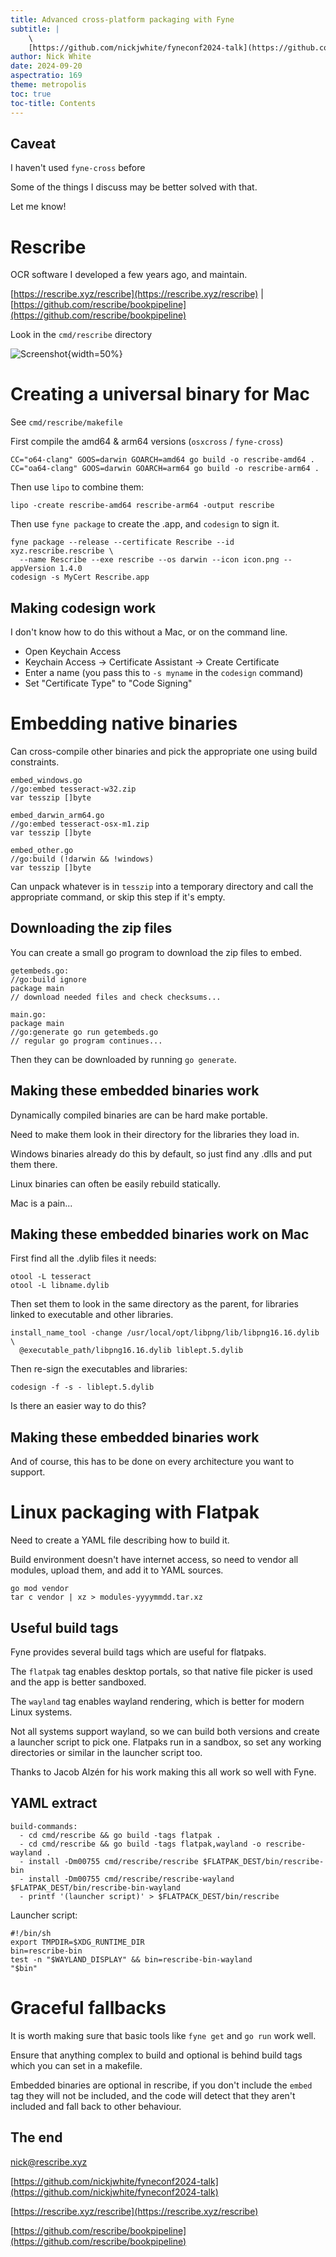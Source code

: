 ```yaml
---
title: Advanced cross-platform packaging with Fyne
subtitle: |
    \
    [https://github.com/nickjwhite/fyneconf2024-talk](https://github.com/nickjwhite/fyneconf2024-talk)
author: Nick White
date: 2024-09-20
aspectratio: 169
theme: metropolis
toc: true
toc-title: Contents
---
```


## Caveat

I haven't used `fyne-cross` before

Some of the things I discuss may be better solved with that.

Let me know!

# Rescribe

OCR software I developed a few years ago, and maintain.

[https://rescribe.xyz/rescribe](https://rescribe.xyz/rescribe) | [https://github.com/rescribe/bookpipeline](https://github.com/rescribe/bookpipeline)

Look in the `cmd/rescribe` directory

![Screenshot](screenshot.png){width=50%}

# Creating a universal binary for Mac

See `cmd/rescribe/makefile`

First compile the amd64 & arm64 versions (`osxcross` / `fyne-cross`)

	CC="o64-clang" GOOS=darwin GOARCH=amd64 go build -o rescribe-amd64 .
	CC="oa64-clang" GOOS=darwin GOARCH=arm64 go build -o rescribe-arm64 .

Then use `lipo` to combine them:

	lipo -create rescribe-amd64 rescribe-arm64 -output rescribe

Then use `fyne package` to create the .app, and `codesign` to sign it.

	fyne package --release --certificate Rescribe --id xyz.rescribe.rescribe \
	  --name Rescribe --exe rescribe --os darwin --icon icon.png --appVersion 1.4.0
	codesign -s MyCert Rescribe.app

## Making codesign work

I don't know how to do this without a Mac, or on the command line.

- Open Keychain Access
- Keychain Access -> Certificate Assistant -> Create Certificate
- Enter a name (you pass this to `-s myname` in the `codesign` command)
- Set "Certificate Type" to "Code Signing"

# Embedding native binaries

Can cross-compile other binaries and pick the appropriate one using build constraints.

	embed_windows.go
	//go:embed tesseract-w32.zip
	var tesszip []byte

	embed_darwin_arm64.go
	//go:embed tesseract-osx-m1.zip
	var tesszip []byte

	embed_other.go
	//go:build (!darwin && !windows)
	var tesszip []byte

Can unpack whatever is in `tesszip` into a temporary directory and call the appropriate command, or skip this step if it's empty.

## Downloading the zip files

You can create a small go program to download the zip files to embed.

	getembeds.go:
	//go:build ignore
	package main
	// download needed files and check checksums...

	main.go:
	package main
	//go:generate go run getembeds.go
	// regular go program continues...

Then they can be downloaded by running `go generate`.

## Making these embedded binaries work

Dynamically compiled binaries are can be hard make portable.

Need to make them look in their directory for the libraries they load in.

Windows binaries already do this by default, so just find any .dlls and put them there.

Linux binaries can often be easily rebuild statically.

Mac is a pain...

## Making these embedded binaries work on Mac

First find all the .dylib files it needs:

	otool -L tesseract
	otool -L libname.dylib

Then set them to look in the same directory as the parent, for libraries linked to executable and other libraries.

	install_name_tool -change /usr/local/opt/libpng/lib/libpng16.16.dylib \
	  @executable_path/libpng16.16.dylib liblept.5.dylib

Then re-sign the executables and libraries:

	codesign -f -s - liblept.5.dylib

Is there an easier way to do this?

## Making these embedded binaries work

And of course, this has to be done on every architecture you want to support.

# Linux packaging with Flatpak

Need to create a YAML file describing how to build it.

Build environment doesn't have internet access, so need to vendor all modules, upload them, and add it to YAML sources.

	go mod vendor
	tar c vendor | xz > modules-yyyymmdd.tar.xz

## Useful build tags

Fyne provides several build tags which are useful for flatpaks.

The `flatpak` tag enables desktop portals, so that native file picker is used and the app is better sandboxed.

The `wayland` tag enables wayland rendering, which is better for modern Linux systems.

Not all systems support wayland, so we can build both versions and create a launcher script to pick one. Flatpaks run in a sandbox, so set any working directories or similar in the launcher script too.

Thanks to Jacob Alzén for his work making this all work so well with Fyne.

## YAML extract

	build-commands:
	  - cd cmd/rescribe && go build -tags flatpak .
	  - cd cmd/rescribe && go build -tags flatpak,wayland -o rescribe-wayland .
	  - install -Dm00755 cmd/rescribe/rescribe $FLATPAK_DEST/bin/rescribe-bin
	  - install -Dm00755 cmd/rescribe/rescribe-wayland $FLATPAK_DEST/bin/rescribe-bin-wayland
	  - printf '(launcher script)' > $FLATPACK_DEST/bin/rescribe

Launcher script:

	#!/bin/sh
	export TMPDIR=$XDG_RUNTIME_DIR
	bin=rescribe-bin
	test -n "$WAYLAND_DISPLAY" && bin=rescribe-bin-wayland
	"$bin"

# Graceful fallbacks

It is worth making sure that basic tools like `fyne get` and `go run` work well.

Ensure that anything complex to build and optional is behind build tags which you can set in a makefile.

Embedded binaries are optional in rescribe, if you don't include the `embed` tag they will not be included, and the code will detect that they aren't included and fall back to other behaviour.

## The end

nick@rescribe.xyz

[https://github.com/nickjwhite/fyneconf2024-talk](https://github.com/nickjwhite/fyneconf2024-talk)

[https://rescribe.xyz/rescribe](https://rescribe.xyz/rescribe)

[https://github.com/rescribe/bookpipeline](https://github.com/rescribe/bookpipeline)
